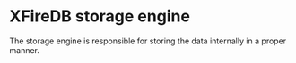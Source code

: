 XFireDB storage engine
======================

The storage engine is responsible for storing the data internally in a
proper manner.
